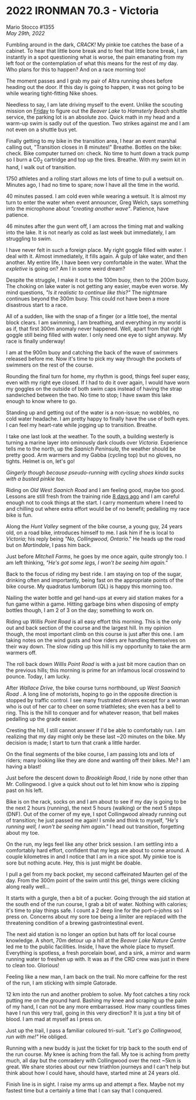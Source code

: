 # 2022 IRONMAN 70.3 - Victoria

Mario Stocco  #1355  
_May 29th, 2022_  



<!--
<img src="/assets/jpg/ironman-703-victoria-logo.jpeg" alt="2022 IRONMAN 70.3 Victoria" style="margin-top:-22px;" />

<h3 style="margin-bottom:0;color:#666;">SECTIONS</h3>
<ul class="alt" style="font-size:0.85em;">
 <li class="item">Scroll right <strong>&rarr;</strong> for more of the story or<br />select a section from the list below:</li>
 <li class="item"><a href="javascript:flkty.select(6);">RACE DAY</a></li>
 <li class="item"><a href="javascript:flkty.select(7);">THE SWIM</a></li>
 <li class="item"><a href="javascript:flkty.select(11);">T1</a></li>
 <li class="item"><a href="javascript:flkty.select(12);">THE BIKE</a></li>
 <li class="item"><a href="javascript:flkty.select(18);">T2</a></li>
 <li class="item"><a href="javascript:flkty.select(19);">THE RUN WALK</a></li>
 <li class="item"><a href="javascript:flkty.select(22);">FINAL THOUGHTS</a></li>
</ul>
-->
<!---->

Fumbling around in the dark, _CRACK!_  My pinkie toe catches the base of a cabinet.  To hear that little bone break and to feel that little bone break, I am instantly in a spot questioning what is worse, the pain emanating from my left foot or the contemplation of what this means for the rest of my day.  Who plans for this to happen?  And on a race morning too!

The moment passes and I grab my pair of Altra running shoes before heading out the door.  If this day is going to happen, it was not going to be while wearing tight-fitting Nike shoes.

Needless to say, I am late driving myself to the event.  Unlike the scouting mission on [Friday](/traininglog/ironman2022-14weeksout?fri) to figure out the _Beaver Lake_ to _Hamsterly Beach_ shuttle service, the parking lot is an absolute zoo.  Quick math in my head and a warm-up swim is sadly out of the question.  Two strikes against me and I am not even on a shuttle bus yet.

Finally getting to my bike in the transition area, I hear an event marshal calling out, "Transition closes in 8 minutes!" Breathe.  Bottles on the bike: check.  Bike computer turned on: check.  No time to hunt down a track pump so I burn a C0<sub>2</sub> cartridge and top up the tires.  Breathe.  With my swim kit in hand, I walk out of transition.

1750 athletes and a rolling start allows me lots of time to pull a wetsuit on.  Minutes ago, I had no time to spare; now I have all the time in the world.

40 minutes passed. I am cold even while wearing a wetsuit.  It is almost my turn to enter the water when event announcer, Greg Welch, says something into the microphone about _"creating another wave"_.  Patience, have patience.

46 minutes after the gun went off, I am across the timing mat and walking into the lake.  It is not nearly as cold as last week but immediately, I am struggling to swim.

I have never felt in such a foreign place.  My right goggle filled with water.  I deal with it.  Almost immediately, it fills again.  A gulp of lake water, and then another.  My entire life, I have been very comfortable in the water.  What the _expletive_ is going on?  Am I in some weird dream?

Despite the struggle, I make it out to the 100m buoy, then to the 200m buoy.  The choking on lake water is not getting any easier, maybe even worse.  My mind questions, _"Is it realistic to continue like this?"_  The nightmare continues beyond the 300m buoy.  This could not have been a more disastrous start to a race.

All of a sudden, like with the snap of a finger (or a little toe), the mental block clears.   I am swimming, I am breathing, and everything in my world is as if, that first 300m anomaly never happened.  Well, apart from that right goggle still being filled with water.  I only need one eye to sight anyway.  My race is finally underway!

I am at the 900m buoy and catching the back of the wave of swimmers released before me.  Now it's time to pick my way through the pockets of swimmers on the rest of the course.

Rounding the final turn for home, my rhythm is good, things feel super easy, even with my right eye closed.  If I had to do it over again, I would have worn my goggles on the outside of both swim caps instead of having the strap sandwiched between the two.  No time to stop; I have swam this lake enough to know where to go.

Standing up and getting out of the water is a non-issue; no wobbles, no cold water headache.  I am pretty happy to finally have the use of both eyes.  I can feel my heart-rate while jogging up to transition.  Breathe.

I take one last look at the weather.  To the south, a building westerly is turning a marine layer into ominously dark clouds over _Victoria_.  Experience tells me to the north, up the _Saanich Peninsula_, the weather should be pretty good.  Arm warmers and my Gabba (cycling top) but no gloves, no tights.  Helmet is on, let's go!

_Gingerly though because pseudo-running with cycling shoes kinda sucks with a busted pinkie toe._

Riding on _Old West Saanich Road_ and I am feeling good, maybe too good.  Lessons are still fresh from the training ride [8 days ago](/traininglog/ironman2022-15weeksout?sat) and I am careful enough not to cook things at the start.  I carry momentum where I need to and chilling out where extra effort would be of no benefit; pedalling my race bike is fun.

Along the _Hunt Valley_ segment of the bike course, a young guy, 24 years old, on a road bike, introduces himself to me.  I ask him if he is local to _Victoria_; his reply being _"No, Collingwood, Ontario_."   He heads up the road but on _Martindale_, I pass him back.

Just before _Mitchell Farms_, he goes by me once again, quite strongly too.  I am left thinking, _"He's got some legs, I won't be seeing him again."_

Back to the focus of riding my best ride.   I am staying on top of the sugar, drinking often and importantly, being fast on the appropriate points of the bike course. My quadratus lumborum (QL) is happy this morning too.

Nailing the water bottle and gel hand-ups at every aid station makes for a fun game within a game.  Hitting garbage bins when disposing of empty bottles though, I am 2 of 3 on the day; something to work on.

Riding up _Willis Point Road_ is all easy effort this morning.  This is the only out and back section of the course and the largest hill.  In my opinion though, the most important climb on this course is just after this one.  I am taking notes on the wind gusts and how riders are handling themselves on their way down.  The slow riding up this hill is my opportunity to take the arm warmers off.

The roll back down _Willis Point Road_ is with a just bit more caution than on the previous hills; this morning is prime for an infamous local crosswind to pounce.  Today, I am lucky.

After _Wallace Drive_, the bike course turns northbound, up _West Saanich Road_ .  A long line of motorists, hoping to go in the opposite direction is stopped by traffic control.  I see many frustrated drivers except for a woman who is out of her car to cheer on some triathletes; she even has a bell to ring.  This is the hill to conquer and for whatever reason, that bell makes pedalling up the grade easier.

Cresting the hill, I still cannot answer if I'd be able to comfortably run.  I am realizing that my day might only be these last ~20 minutes on the bike.  My decision is made; I start to turn that crank a little harder.

On the final segments of the bike course, I am passing lots and lots of riders; many looking like they are done and wanting off their bikes.  Me? I am having a blast! 

Just before the descent down to _Brookleigh Road_, I ride by none other than Mr. Collingwood.  I give a quick shout out to let him know who is zipping past on his left.

Bike is on the rack, socks on and I am about to see if my day is going to be the next 2 hours (running), the next 5 hours (walking) or the next 5 steps (DNF).  Out of the corner of my eye, I spot Collingwood already running out of transition; he just passed me again!  I smile and think to myself, _"He's running well, I won't be seeing him again."_  I head out transition, forgetting about my toe.

On the run, my legs feel like any other brick session.  I am settling into a comfortably hard effort, confident that my legs are about to come around.  A couple kilometres in and I notice that I am in a nice spot.  My pinkie toe is sore but nothing acute. Hey, this is just might be doable.  

I pull a gel from my back pocket, my second caffeinated Maurten gel of the day.  From the 300m point of the swim until this gel, things were clicking along really well...

It starts with a gurgle, then a bit of a pucker.  Going through the aid station at the south end of the run course, I grab a bit of water.  Nothing with calories; it's time to play things safe.  I count a 2 deep line for the port-o-johns so I press on. Concerns about my sore toe being a limiter are replaced with the threatening condition of a brewing gastrointestinal event.

The next aid station is no longer an option but hats off for local course knowledge.  A short, 70m detour up a hill at the _Beaver Lake Nature Centre_ led me to the public facilities.  Inside, I have the whole place to myself.  Everything is spotless, a fresh porcelain bowl, and a sink, a mirror and warm running water to freshen up with.  It was as if the CRD crew was just in there to clean too.  Glorious!

Feeling like a new man, I am back on the trail.  No more caffeine for the rest of the run, I am sticking with simple Gatorade.

12 km into the run and another problem to solve.  My foot catches a tiny rock putting me on the ground hard.  Bashing my knee and scraping up the palm of my hand, I can not be any more embarrassed.  How many countless times have I run this very trail, going in this very direction?  It is just a tiny bit of blood.  I am mad at myself as I press on.

Just up the trail, I pass a familiar coloured tri-suit. _"Let's go Collingwood, run with me!"_   He obliged.

Running with a new buddy is just the ticket for trip back to the south end of the run course.  My knee is aching from the fall.  My toe is aching from pretty much, all day but the comradery with Collingwood over the next ~5km is great.  We share stories about our new triathlon journeys and I can't help but think about how I could have, should have, started mine at 24 years old.

Finish line is in sight.  I raise my arms up and attempt a flex.  Maybe not my fastest time but a certainly a time that I can say that I conquered.
